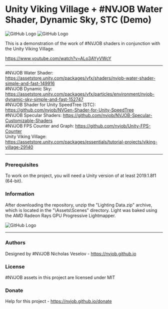 # Unity Viking Village + #NVJOB Water Shader, Dynamic Sky, STC (Demo)

![GitHub Logo](https://raw.githubusercontent.com/nvjob/nvjob.github.io/master/repo/devlog/viking%20village%20and%20nvjob/101/pic/12.jpg)
![GitHub Logo](https://raw.githubusercontent.com/nvjob/nvjob.github.io/master/repo/devlog/viking%20village%20and%20nvjob/101/pic/11.jpg)

This is a demonstration of the work of #NVJOB shaders in conjunction with the Unity Viking Village.

https://www.youtube.com/watch?v=ALo3AYyVWcY

------------------------------------

#NVJOB Water Shader: https://assetstore.unity.com/packages/vfx/shaders/nvjob-water-shader-simple-and-fast-149916 <br/>
#NVJOB Dynamic Sky: https://assetstore.unity.com/packages/vfx/particles/environment/nvjob-dynamic-sky-simple-and-fast-152747 <br/>
#NVJOB Shader for Unity SpeedTree (STC): https://github.com/nvjob/NVGen-Shader-for-Unity-SpeedTree <br/>
#NVJOB Specular Shaders: https://github.com/nvjob/NVJOB-Specular-Customizable-Shaders <br/>
#NVJOB FPS Counter and Graph: https://github.com/nvjob/Unity-FPS-Counter <br/>
Unity Viking Village: https://assetstore.unity.com/packages/essentials/tutorial-projects/viking-village-29140

------------------------------------

### Prerequisites

To work on the project, you will need a Unity version of at least 2019.1.8f1 (64-bit).

### Information

After downloading the repository, unzip the "Lighting Data.zip" archive, which is located in the "\Assets\Scenes\" directory.
Light was baked using the AMD Radeon Rays GPU Progressive Lightmapper.

![GitHub Logo](https://raw.githubusercontent.com/nvjob/nvjob.github.io/master/repo/devlog/viking%20village%20and%20nvjob/101/pic/18.jpg)

-------------------------------------------------------------------

### Authors
Designed by #NVJOB Nicholas Veselov - https://nvjob.github.io

### License
#NVJOB assets in this project are licensed under MIT

### Donate
Help for this project - https://nvjob.github.io/donate
